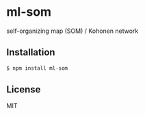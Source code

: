 # ml-som

self-organizing map (SOM) / Kohonen network

## Installation
```js
$ npm install ml-som
```

## License

  MIT
